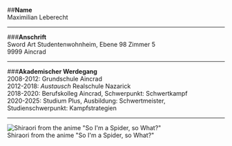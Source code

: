 ##**Name**
<br>Maximilian Leberecht

-----------------------------------

###**Anschrift**
<br>Sword Art Studentenwohnheim, Ebene 98 Zimmer 5
<br>9999 Aincrad

-----------------------------------

###**Akademischer Werdegang**
<br>2008-2012: Grundschule Aincrad
<br>2012-2018: *Austausch* Realschule Nazarick
<br>2018-2020: Berufskolleg Aincrad, Schwerpunkt: Schwertkampf
<br>2020-2025: Studium Plus, Ausbildung: Schwertmeister, Studienschwerpunkt: Kampfstrategien

-----------------------------------

![Shiraori from the anime "So I'm a Spider, so What?"](Picture1.png "Shiraori")
<br>Shiraori from the anime "So I'm a Spider, so What?"
